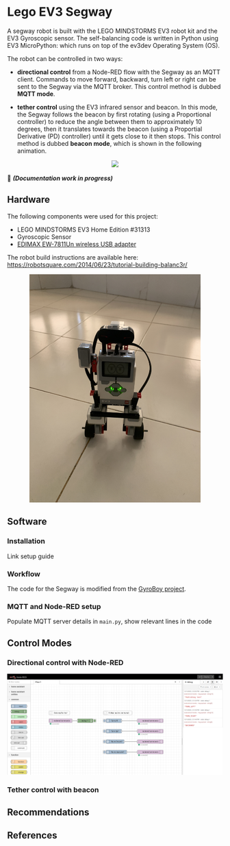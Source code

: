 # Lego EV3 Segway
A segway robot is built with the LEGO MINDSTORMS EV3 robot kit and the EV3 Gyroscopic sensor. The self-balancing code is written in Python using EV3 MicroPython: which runs on top of the ev3dev Operating System (OS).

The robot can be controlled in two ways:

- **directional control** from a Node-RED flow with the Segway as an MQTT client. Commands to move forward, backward, turn left or right
can be sent to the Segway via the MQTT broker. This control method is dubbed **MQTT mode**. 

- **tether control** using the EV3 infrared sensor and beacon. In this mode, the Segway follows the beacon by first rotating (using a Proportional
controller) to reduce the angle between them to approximately 10 degrees, then it translates towards the beacon (using a Proportial 
Derivative (PD) controller) until it gets close to it then stops. This control method is dubbed **beacon mode**, which is shown in the following animation.

<p align='center'>
  <img src=docs/images/beacon_mode.gif>
</p>

🚧	***(Documentation work in progress)***

## Hardware

The following components were used for this project:

- LEGO MINDSTORMS EV3 Home Edition #31313
- Gyroscopic Sensor
- [EDIMAX EW-7811Un wireless USB adapter](https://www.edimax.com/edimax/merchandise/merchandise_detail/data/edimax/in/wireless_adapters_n150/ew-7811un/)

The robot build instructions are available here: https://robotsquare.com/2014/06/23/tutorial-building-balanc3r/

<p align='center'>
  <img src=docs/images/ev3_segway.jpg width=400>
</p>

## Software 

### Installation

Link setup guide

### Workflow
The code for the Segway is modified from the [GyroBoy project](https://pybricks.com/ev3-micropython/examples/gyro_boy.html).

### MQTT and Node-RED setup
Populate MQTT server details in `main.py`, show relevant lines in the code

## Control Modes

### Directional control with Node-RED

<p align='center'>
  <img src=docs/images/Node-RED-commands.png>
</p>

### Tether control with beacon

## Recommendations

## References